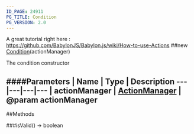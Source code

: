 ```yaml
---
ID_PAGE: 24911
PG_TITLE: Condition
PG_VERSION: 2.0
---
```


A great tutorial right here : https://github.com/BabylonJS/Babylon.js/wiki/How-to-use-Actions
##new [Condition](/classes/Condition)(actionManager)



The condition constructor








####Parameters
 | Name | Type | Description
---|---|---|---
 | actionManager | [ActionManager](/classes/ActionManager) | @param actionManager
---



##Methods

###isValid() &rarr; boolean

